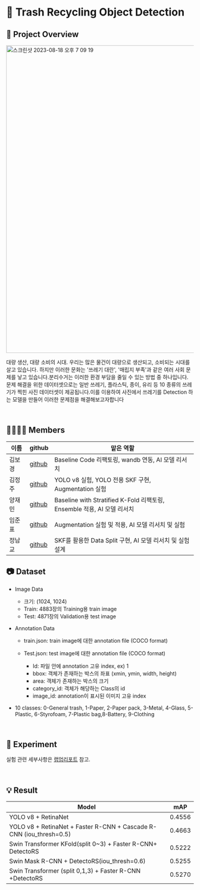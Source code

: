 # 🚯 Trash Recycling Object Detection


## 🔎 Project Overview

<img width="824" alt="스크린샷 2023-08-18 오후 7 09 19" src="https://github.com/Yang-jaemin/Object-Detection-for-Trash-Recycling/assets/108872973/e6503db7-71b1-491f-bad1-c40eb5280d9c">



대량 생산, 대량 소비의 시대. 우리는 많은 물건이 대량으로 생산되고, 소비되는 시대를 살고 있습니다. 하지만 이러한 문화는 '쓰레기 대란', '매립지 부족'과 같은 여러 사회 문제를 낳고 있습니다.분리수거는 이러한 환경 부담을 줄일 수 있는 방법 중 하나입니다. 문제 해결을 위한 데이터셋으로는 일반 쓰레기, 플라스틱, 종이, 유리 등 10 종류의 쓰레기가 찍힌 사진 데이터셋이 제공됩니다.이를 이용하여 사진에서 쓰레기를 Detection 하는 모델을 만들어 이러한 문제점을 해결해보고자합니다

<br/>

## 👨‍👨‍👧‍👦 Members


| 이름          | github                                    | 맡은 역할                                                    |
| ------------- | ----------------------------------------- | ------------------------------------------------------------ |
| 김보경 &nbsp; | [github](https://github.com/bogeoung)     | Baseline Code 리팩토링, wandb 연동, AI 모델 리서치           |
| 김정주        | [github](https://github.com/Kim-Jeong-Ju) | YOLO v8 실험, YOLO 전용 SKF 구현, Augmentation 실험          |
| 양재민        | [github](https://github.com/Yang-jaemin)  | Baseline with Stratified K-Fold 리팩토링, Ensemble 적용, AI 모델 리서치 |
| 임준표        | [github](https://github.com/anonlim)      | Augmentation 실험 및 적용, AI 모델 리서치 및 실험            |
| 정남교        | [github](https://github.com/jnamq97)      | SKF를 활용한 Data Split 구현, AI 모델 리서치 및 실험 설계    |

## 📷 Dataset


- Image Data

  - 크기: (1024, 1024)
  - Train: 4883장의 Training용 train image
  - Test: 4871장의 Validation용 test image 
- Annotation Data

  - train.json: train image에 대한 annotation file (COCO format)
  - Test.json: test image에 대한 annotation file (COCO format)

    - Id: 파일 안에 annotation 고유 index, ex) 1
    - bbox: 객체가 존재하는 박스의 좌표 (xmin, ymin, width, height)
    - area: 객체가 존재하는 박스의 크기
    - category_id: 객체가 해당하는 Class의 id
    - image_id: annotation이 표시된 이미지 고유 index


- 10 classes: 0-General trash, 1-Paper, 2-Paper pack, 3-Metal, 4-Glass, 5-Plastic, 6-Styrofoam, 7-Plastic bag,8-Battery, 9-Clothing

<br/>

## 📎 Experiment

실험 관련 세부사항은 [랩업리포트](Lv2_Object_Detection_WrapUp.pdf) 참고.

<br/>

## 💡 Result

| Model                                                        | mAP    |
| ------------------------------------------------------------ | ------ |
| YOLO v8 + RetinaNet                                          | 0.4556 |
| YOLO v8 + RetinaNet + Faster R-CNN + Cascade R-CNN (iou_thresh=0.5) | 0.4663 |
| Swin Transformer KFold(split 0~3) + Faster R-CNN+ DetectoRS  | 0.5222 |
| Swin Mask R-CNN + DetectoRS(iou_thresh=0.6)                  | 0.5255 |
| Swin Transformer (split 0,1,3) + Faster R-CNN +DetectoRS     | 0.5270 |

